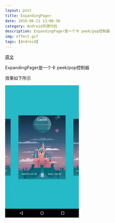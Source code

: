 ```yaml
---
layout: post
title: ExpandingPager
date: 2016-06-21 13:08:30
category: Android开源代码
description: ExpandingPager是一个卡 peek/pop控制器
img: effect.gif
tags: [Android]
---
```

[原文](https://github.com/qs-lll/ExpandingPager)

ExpandingPager是一个卡 peek/pop控制器

效果如下所示

<img src="/img/ExpandingPager/effect.gif" title="effect" width="240" height="auto">